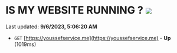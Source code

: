 # IS MY WEBSITE RUNNING ? [![](https://img.shields.io/static/v1?label=Sponsor&message=%E2%9D%A4&logo=GitHub&color=%23fe8e86)](https://github.com/sponsors/<username>)

Last updated: **9/6/2023, 5:06:20 AM**

- `GET` [https://youssefservice.me](https://youssefservice.me) - **Up** (1019ms)
